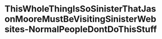 # ThisWholeThingIsSoSinisterThatJasonMooreMustBeVisitingSinisterWebsites-NormalPeopleDontDoThisStuff